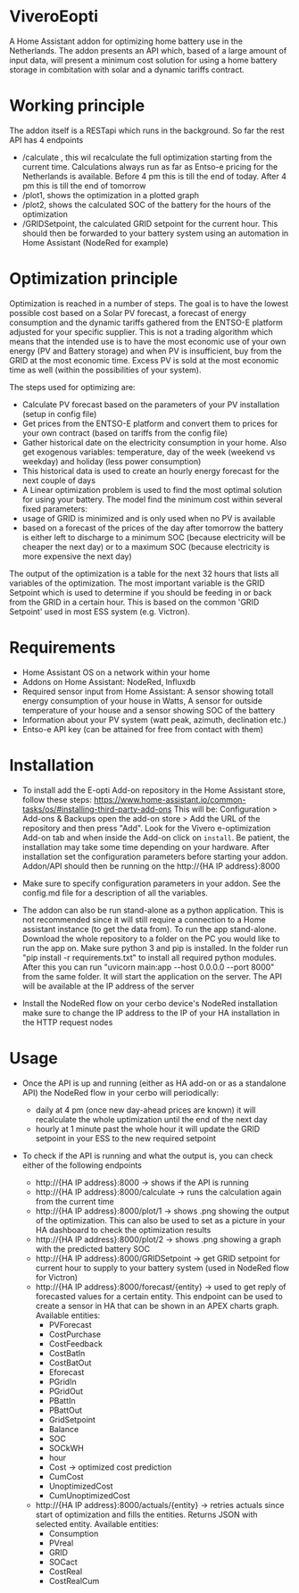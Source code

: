 # ViveroEopti
A Home Assistant addon for optimizing home battery use in the Netherlands. The addon presents an API which, based of a large amount of input data, will present a minimum cost solution for using a home battery storage in combitation with solar and a dynamic tariffs contract. 

# Working principle
The addon itself is a RESTapi which runs in the background. So far the rest API has 4 endpoints

* /calculate , this wil recalculate the full optimization starting from the current time. Calculations always run as far as Entso-e pricing for the Netherlands is available. Before 4 pm this is till the end of today. After 4 pm this is till the end of tomorrow
* /plot1, shows the optimization in a plotted graph
* /plot2, shows the calculated SOC of the battery for the hours of the optimization
* /GRIDSetpoint, the calculated GRID setpoint for the current hour. This should then be forwarded to your battery system using an automation in Home Assistant (NodeRed for example)

# Optimization principle
Optimization is reached in a number of steps. The goal is to have the lowest possible cost based on a Solar PV forecast, a forecast of energy consumption and the dynamic tariffs gathered from the ENTSO-E platform adjusted for your specific supplier. This is not a trading algorithm which means that the intended use is to have the most economic use of your own energy (PV and Battery storage) and when PV is insufficient, buy from the GRID at the most economic time. Excess PV is sold at the most economic time as well (within the possibilities of your system). 

The steps used for optimizing are:

* Calculate PV forecast based on the parameters of your PV installation (setup in config file)
* Get prices from the ENTSO-E platform and convert them to prices for your own contract (based on tariffs from the config file)
* Gather historical date on the electricity consumption in your home. Also get exogenous variables: temperature, day of the week (weekend vs weekday) and holiday (less power consumption)
* This historical data is used to create an hourly energy forecast for the next couple of days
* A Linear optimization problem is used to find the most optimal solution for using your battery. The model find the minimum cost within several fixed parameters:
* usage of GRID is minimized and is only used when no PV is available
* based on a forecast of the prices of the day after tomorrow the battery is either left to discharge to a minimum SOC (because electricity will be cheaper the next day) or to a maximum SOC (because electricity is more expensive the next day)

The output of the optimization is a table for the next 32 hours that lists all variables of the optimization. The most important variable is the GRID Setpoint which is used to determine if you should be feeding in or back from the GRID in a certain hour. This is based on the common 'GRID Setpoint' used in most ESS system (e.g. Victron).

# Requirements

* Home Assistant OS on a network within your home
* Addons on Home Assistant: NodeRed, Influxdb
* Required sensor input from Home Assistant: A sensor showing totall energy consumption of your house in Watts, A sensor for outside temperature of your house and a sensor showing SOC of the battery
* Information about your PV system (watt peak, azimuth, declination etc.)
* Entso-e API key (can be attained for free from contact with them)

# Installation

* To install add the E-opti Add-on repository in the Home Assistant store, follow these steps: https://www.home-assistant.io/common-tasks/os/#installing-third-party-add-ons
This will be: Configuration > Add-ons & Backups open the add-on store > Add the URL of the repository and then press "Add".
Look for the Vivero e-optimization Add-on tab and when inside the Add-on click on `install`.
Be patient, the installation may take some time depending on your hardware.
After installation set the configuration parameters before starting your addon. Addon/API should then be running on the http://{HA IP address}:8000

* Make sure to specify configuration parameters in your addon. See the config.md file for a description of all the variables. 

* The addon can also be run stand-alone as a python application. This is not recommended since it will still require a connection to a Home assistant instance (to get the data from). To run the app stand-alone. Download the whole repository to a folder on the PC you would like to run the app on. Make sure python 3 and pip is installed. In the folder run "pip install -r requirements.txt" to install all required python modules. After this you can run "uvicorn main:app --host 0.0.0.0 --port 8000" from the same folder. It will start the application on the server. The API will be available at the IP address of the server

* Install the NodeRed flow on your cerbo device's NodeRed installation make sure to change the IP address to the IP of your HA installation in the HTTP request nodes

# Usage

* Once the API is up and running (either as HA add-on or as a standalone API) the NodeRed flow in your cerbo will periodically:
    * daily at 4 pm (once new day-ahead prices are known) it will recalculate the whole uptimization until the end of the next day
    * hourly at 1 minute past the whole hour it will update the GRID setpoint in your ESS to the new required setpoint

* To check if the API is running and what the output is, you can check either of the following endpoints
    * http://{HA IP address}:8000 -> shows if the API is running
    * http://{HA IP address}:8000/calculate -> runs the calculation again from the current time
    * http://{HA IP address}:8000/plot/1 -> shows .png showing the output of the optimization. This can also be used to set as a picture in your HA dashboard to check the optimization results
    * http://{HA IP address}:8000/plot/2 -> shows .png showing a graph with the predicted battery SOC
    * http://{HA IP address}:8000/GRIDSetpoint -> get GRID setpoint for current hour to supply to your battery system (used in NodeRed flow for Victron)
    * http://{HA IP address}:8000/forecast/{entity} -> used to get reply of forecasted values for a certain entity. This endpoint can be used to create a sensor in HA that can be shown in an APEX charts graph. Available entities:
         * PVForecast
         * CostPurchase
         * CostFeedback
         * CostBatIn
         * CostBatOut
         * Eforecast
         * PGridIn
         * PGridOut
         * PBattIn
         * PBattOut
         * GridSetpoint
         * Balance
         * SOC
         * SOCkWH
         * hour
         * Cost -> optimized cost prediction
         * CumCost
         * UnoptimizedCost
         * CumUnoptimizedCost
    * http://{HA IP address}:8000/actuals/{entity} -> retries actuals since start of optimization and fills the entities. Returns JSON with selected entity. Available entities:
         *  Consumption
         * PVreal
         * GRID
         * SOCact
         * CostReal
         * CostRealCum



